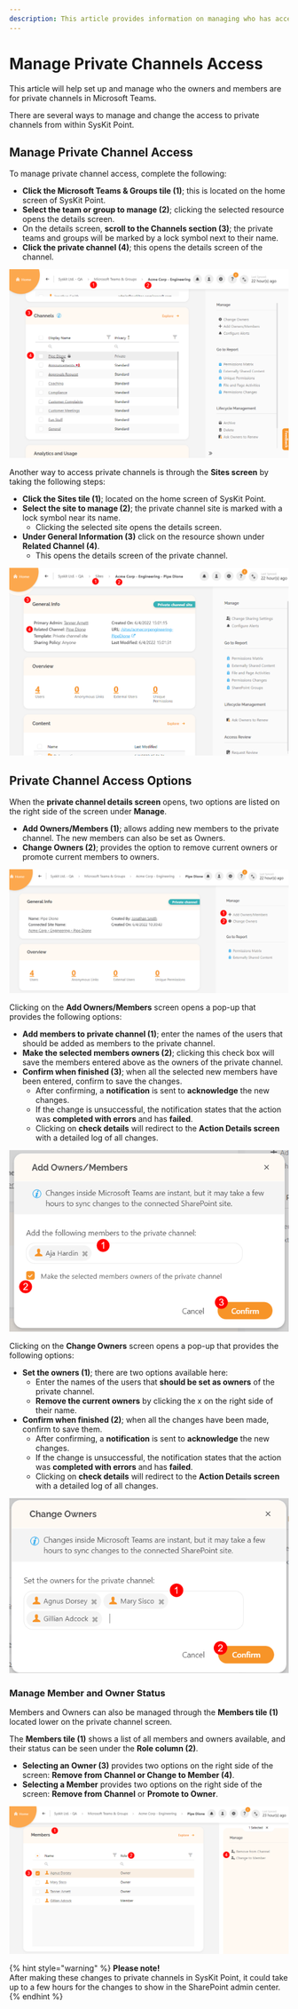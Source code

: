 ```yaml
---
description: This article provides information on managing who has access or is an owner of private channels in Microsoft Teams & Groups.
---
```


# Manage Private Channels Access

This article will help set up and manage who the owners and members are for private channels in Microsoft Teams. 

There are several ways to manage and change the access to private channels from within SysKit Point.

## Manage Private Channel Access

To manage private channel access, complete the following: 

* **Click the Microsoft Teams & Groups tile (1)**; this is located on the home screen of SysKit Point. 
* **Select the team or group to manage (2)**; clicking the selected resource opens the details screen.
* On the details screen, **scroll to the Channels section (3)**; the private teams and groups will be marked by a lock symbol next to their name. 
* **Click the private channel (4)**; this opens the details screen of the channel.

![Private Channels Access - Microsoft Teams & Groups](../.gitbook/assets/manage-private-channels_teams-and-groups-access.png)

Another way to access private channels is through the **Sites screen** by taking the following steps:

* **Click the Sites tile (1)**; located on the home screen of SysKit Point. 
* **Select the site to manage (2)**; the private channel site is marked with a lock symbol near its name. 
  * Clicking the selected site opens the details screen.
* **Under General Information (3)** click on the resource shown under **Related Channel (4)**.  
  * This opens the details screen of the private channel.

  
![Private Channels Access - Sites](../.gitbook/assets/manage-private-channels_sites-access.png)

## Private Channel Access Options

When the **private channel details screen** opens, two options are listed on the right side of the screen under **Manage**.

 * **Add Owners/Members (1)**; allows adding new members to the private channel. The new members can also be set as Owners.
 * **Change Owners (2)**; provides the option to remove current owners or promote current members to owners. 

 ![Manage Private Channels - Options Panel](../.gitbook/assets/manage-private-channels_options-side.png)

Clicking on the **Add Owners/Members** screen opens a pop-up that provides the following options: 

 * **Add members to private channel (1)**; enter the names of the users that should be added as members to the private channel.
 * **Make the selected members owners (2)**; clicking this check box will save the members entered above as the owners of the private channel. 
 * **Confirm when finished (3)**; when all the selected new members have been entered, confirm to save the changes. 
   * After confirming, a **notification** is sent to **acknowledge** the new changes. 
   * If the change is unsuccessful, the notification states that the action was **completed with errors** and has **failed**. 
   * Clicking on **check details** will redirect to the **Action Details screen** with a detailed log of all changes. 

 ![Manage Private Channels - Add Owners/Members options](../.gitbook/assets/manage-private-channels_add-owners-members.png)

Clicking on the **Change Owners** screen opens a pop-up that provides the following options: 

 * **Set the owners (1)**; there are two options available here: 
   * Enter the names of the users that **should be set as owners** of the private channel.
   * **Remove the current owners** by clicking the x on the right side of their name. 
 * **Confirm when finished (2)**; when all the changes have been made, confirm to save them. 
   * After confirming, a **notification** is sent to **acknowledge** the new changes. 
   * If the change is unsuccessful, the notification states that the action was **completed with errors** and has **failed**. 
   * Clicking on **check details** will redirect to the **Action Details screen** with a detailed log of all changes. 

 ![Manage Private Channels - Change Owners options](../.gitbook/assets/manage-private-channels_change-owners.png)


### Manage Member and Owner Status

Members and Owners can also be managed through the **Members tile (1)** located lower on the private channel screen. 

The **Members tile (1)** shows a list of all members and owners available, and their status can be seen under the **Role column (2)**.
  * **Selecting an Owner (3)** provides two options on the right side of the screen: **Remove from Channel or Change to Member (4)**.
  * **Selecting a Member** provides two options on the right side of the screen: **Remove from Channel** or **Promote to Owner**.

 ![Manage Private Channels - Members Tile](../.gitbook/assets/manage-private-channels_members-tile.png)

  {% hint style="warning" %}
**Please note!**  
After making these changes to private channels in SysKit Point, it could take up to a few hours for the changes to show in the SharePoint admin center.
{% endhint %}